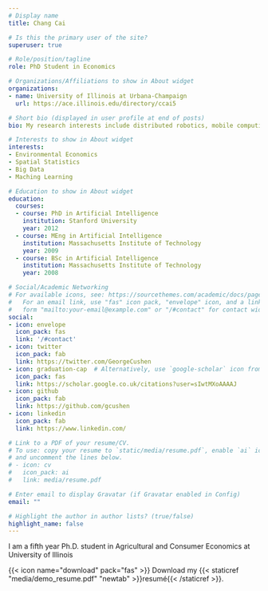 ```yaml
---
# Display name
title: Chang Cai

# Is this the primary user of the site?
superuser: true

# Role/position/tagline
role: PhD Student in Economics

# Organizations/Affiliations to show in About widget
organizations:
- name: University of Illinois at Urbana-Champaign
  url: https://ace.illinois.edu/directory/ccai5

# Short bio (displayed in user profile at end of posts)
bio: My research interests include distributed robotics, mobile computing and programmable matter.

# Interests to show in About widget
interests:
- Environmental Economics
- Spatial Statistics
- Big Data
- Maching Learning

# Education to show in About widget
education:
  courses:
  - course: PhD in Artificial Intelligence
    institution: Stanford University
    year: 2012
  - course: MEng in Artificial Intelligence
    institution: Massachusetts Institute of Technology
    year: 2009
  - course: BSc in Artificial Intelligence
    institution: Massachusetts Institute of Technology
    year: 2008

# Social/Academic Networking
# For available icons, see: https://sourcethemes.com/academic/docs/page-builder/#icons
#   For an email link, use "fas" icon pack, "envelope" icon, and a link in the
#   form "mailto:your-email@example.com" or "/#contact" for contact widget.
social:
- icon: envelope
  icon_pack: fas
  link: '/#contact'
- icon: twitter
  icon_pack: fab
  link: https://twitter.com/GeorgeCushen
- icon: graduation-cap  # Alternatively, use `google-scholar` icon from `ai` icon pack
  icon_pack: fas
  link: https://scholar.google.co.uk/citations?user=sIwtMXoAAAAJ
- icon: github
  icon_pack: fab
  link: https://github.com/gcushen
- icon: linkedin
  icon_pack: fab
  link: https://www.linkedin.com/

# Link to a PDF of your resume/CV.
# To use: copy your resume to `static/media/resume.pdf`, enable `ai` icons in `params.toml`, 
# and uncomment the lines below.
# - icon: cv
#   icon_pack: ai
#   link: media/resume.pdf

# Enter email to display Gravatar (if Gravatar enabled in Config)
email: ""

# Highlight the author in author lists? (true/false)
highlight_name: false
---
```


I am a fifth year Ph.D. student in Agricultural and Consumer Economics at University of Illinois

{{< icon name="download" pack="fas" >}} Download my {{< staticref "media/demo_resume.pdf" "newtab" >}}resumé{{< /staticref >}}.
